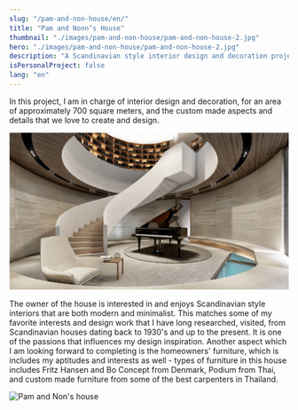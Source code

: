 ```yaml
---
slug: "/pam-and-non-house/en/"
title: "Pam and Nonn’s House"
thumbnail: "./images/pam-and-non-house/pam-and-non-house-2.jpg"
hero: "./images/pam-and-non-house/pam-and-non-house-2.jpg"
description: "A Scandinavian style interior design and decoration project"
isPersonalProject: false
lang: "en"
---
```


In this project, I am in charge of interior design and decoration, for an area of ​​approximately 700 square meters, and the custom made aspects and details that we love to create and design.

![Pam and Non's house](./images/pam-and-non-house/pam-and-non-house.jpg)

The owner of the house is interested in and enjoys Scandinavian style interiors that are both modern and minimalist. This matches some of my favorite interests and design work that I have long researched, visited, from Scandinavian houses dating back to 1930's and up to the present. It is one of the passions that influences my design inspiration. Another aspect which I am looking forward to completing is the homeowners' furniture, which is includes my aptitudes and interests as well - types of furniture in this house includes Fritz Hansen and Bo Concept from Denmark, Podium from Thai, and custom made furniture from some of the best carpenters in Thailand.

![Pam and Non's house](./images/pam-and-non-house/pam-and-non-house-3.jpeg)
